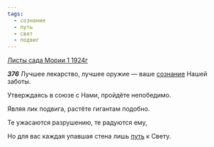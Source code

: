 ```yaml
---
tags:
  - сознание
  - путь
  - свет
  - подвиг
---
```


[Листы сада Мории 1 1924г](https://127.0.0.1:4002/agni/1924)

___376___
Лучшее лекарство, лучшее оружие — ваше [сознание](../../../tags/#сознание) Нашей заботы.   

Утверждаясь в союзе с Нами, пройдёте непобедимо.   

Являя лик подвига, растёте гигантам подобно.   

Те ужасаются разрушению, те радуются ему,   

Но для вас каждая упавшая стена лишь [путь](../../../tags/#путь) к Свету.   

